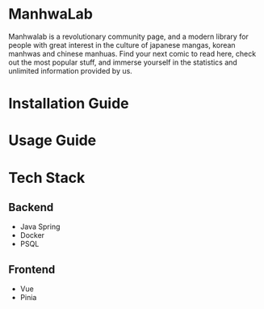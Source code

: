 # ManhwaLab
Manhwalab is a revolutionary community page, and a modern library for people with great interest in the culture of japanese mangas, korean manhwas and chinese manhuas. Find your next comic to read here, check out the most popular stuff, and immerse yourself in the statistics and unlimited information provided by us.

# Installation Guide

# Usage Guide

# Tech Stack

## Backend
- Java Spring
- Docker
- PSQL

## Frontend
- Vue
- Pinia